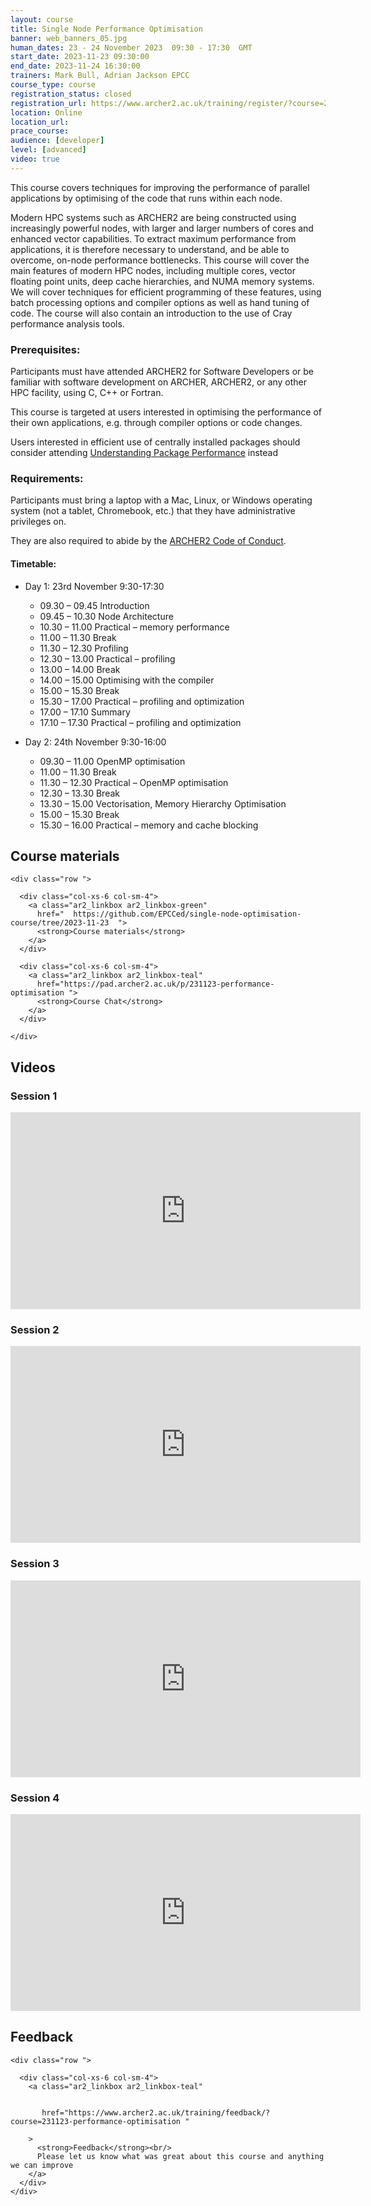 ```yaml
---
layout: course
title: Single Node Performance Optimisation
banner: web_banners_05.jpg 
human_dates: 23 - 24 November 2023  09:30 - 17:30  GMT
start_date: 2023-11-23 09:30:00
end_date: 2023-11-24 16:30:00
trainers: Mark Bull, Adrian Jackson EPCC
course_type: course
registration_status: closed
registration_url: https://www.archer2.ac.uk/training/register/?course=231123-performance-optimisation
location: Online
location_url: 
prace_course: 
audience: [developer]
level: [advanced]
video: true
---
```



This course covers techniques for improving the performance of parallel applications by optimising of the code that runs within each node.

Modern HPC systems such as ARCHER2 are being constructed using increasingly powerful nodes, with larger and larger numbers of cores and enhanced vector capabilities. To extract maximum performance from applications, it is therefore necessary to understand, and be able to overcome, on-node performance bottlenecks. This course will cover the main features of modern HPC nodes, including multiple cores, vector floating point units, deep cache hierarchies, and NUMA memory systems. We will cover techniques for efficient programming of these features, using batch processing options and compiler options as well as hand tuning of code. The course will also contain an introduction to the use of Cray performance analysis tools.

### Prerequisites: 

Participants must have attended ARCHER2 for Software Developers or be familiar with software development on ARCHER, ARCHER2, or any other HPC facility, using C, C++ or Fortran.

This course is targeted at users interested in optimising the performance of their own applications, e.g. through compiler options or code changes.

Users interested in efficient use of centrally installed packages should consider attending [Understanding Package Performance](https://www.archer2.ac.uk/training/courses/#understanding-package-performance) instead


### Requirements:

Participants must bring a laptop with a Mac, Linux, or Windows operating system (not a tablet, Chromebook, etc.) that they have administrative privileges on.

They are also required to abide by the [ARCHER2  Code of Conduct](../../../about/policies/code-of-conduct.html). 


#### Timetable:

- Day 1: 23rd November 9:30-17:30
  - 09.30 – 09.45 Introduction
  - 09.45 – 10.30 Node Architecture
  - 10.30 – 11.00 Practical – memory performance
  - 11.00 – 11.30 Break
  - 11.30 – 12.30 Profiling
  - 12.30 – 13.00 Practical – profiling 
  - 13.00 – 14.00 Break
  - 14.00 – 15.00 Optimising with the compiler
  - 15.00 – 15.30 Break
  - 15.30 – 17.00 Practical – profiling and optimization
  - 17.00 – 17.10 Summary
  - 17.10 – 17.30 Practical – profiling and optimization
 
- Day 2: 24th November 9:30-16:00
  - 09.30 – 11.00 OpenMP optimisation
  - 11.00 – 11.30 Break
  - 11.30 – 12.30 Practical – OpenMP optimisation 
  - 12.30 – 13.30 Break
  - 13.30 – 15.00 Vectorisation, Memory Hierarchy Optimisation
  - 15.00 – 15.30 Break
  - 15.30 – 16.00 Practical – memory and cache blocking 

<section id="service">

<h2><a name="materials">Course materials</a></h2>


    <div class="row ">	
		
      <div class="col-xs-6 col-sm-4">
        <a class="ar2_linkbox ar2_linkbox-green" 
          href="  https://github.com/EPCCed/single-node-optimisation-course/tree/2023-11-23  ">
          <strong>Course materials</strong>         
        </a>
      </div>
 
      <div class="col-xs-6 col-sm-4">
        <a class="ar2_linkbox ar2_linkbox-teal" 
          href="https://pad.archer2.ac.uk/p/231123-performance-optimisation ">
          <strong>Course Chat</strong>       
        </a>
      </div>
 
    </div>				


 		
<h2><a name="videos">Videos</a></h2>

<h3>Session 1</h3>

<div>
	<iframe title="Video" width="560" height="315" src="https://www.youtube.com/embed/2GjclCiKdN0" frameborder="0" allow="accelerometer; autoplay; encrypted-media; gyroscope; picture-in-picture" allowfullscreen></iframe>
</div>

<h3>Session 2</h3>

<div>
	<iframe title="Video" width="560" height="315" src="https://www.youtube.com/embed/yu9K8e7IZmI" frameborder="0" allow="accelerometer; autoplay; encrypted-media; gyroscope; picture-in-picture" allowfullscreen></iframe>
</div>

<h3>Session 3</h3>

<div>
	<iframe title="Video" width="560" height="315" src="https://www.youtube.com/embed/-ejsfky0kus" frameborder="0" allow="accelerometer; autoplay; encrypted-media; gyroscope; picture-in-picture" allowfullscreen></iframe>
</div>

<h3>Session 4</h3>

<div>
	<iframe title="Video" width="560" height="315" src="https://www.youtube.com/embed/Lf6Ojah45Os" frameborder="0" allow="accelerometer; autoplay; encrypted-media; gyroscope; picture-in-picture" allowfullscreen></iframe>
</div>




<h2><a name="feedback">Feedback</a></h2>


    <div class="row ">	

      <div class="col-xs-6 col-sm-4">
        <a class="ar2_linkbox ar2_linkbox-teal" 

 
		   href="https://www.archer2.ac.uk/training/feedback/?course=231123-performance-optimisation "

		>
          <strong>Feedback</strong><br/>
          Please let us know what was great about this course and anything we can improve
        </a>
      </div>
    </div>
		


 
</section>


